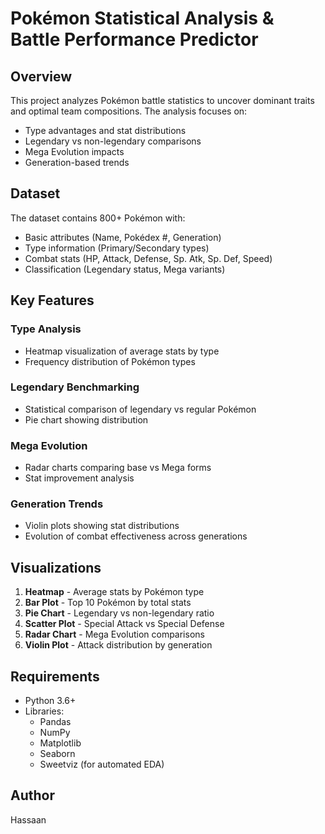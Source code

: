 # Pokémon Statistical Analysis & Battle Performance Predictor

## Overview
This project analyzes Pokémon battle statistics to uncover dominant traits and optimal team compositions. The analysis focuses on:
- Type advantages and stat distributions
- Legendary vs non-legendary comparisons
- Mega Evolution impacts
- Generation-based trends

## Dataset
The dataset contains 800+ Pokémon with:
- Basic attributes (Name, Pokédex #, Generation)
- Type information (Primary/Secondary types)
- Combat stats (HP, Attack, Defense, Sp. Atk, Sp. Def, Speed)
- Classification (Legendary status, Mega variants)

## Key Features
### Type Analysis
- Heatmap visualization of average stats by type
- Frequency distribution of Pokémon types

### Legendary Benchmarking
- Statistical comparison of legendary vs regular Pokémon
- Pie chart showing distribution

### Mega Evolution
- Radar charts comparing base vs Mega forms
- Stat improvement analysis

### Generation Trends
- Violin plots showing stat distributions
- Evolution of combat effectiveness across generations

## Visualizations
1. **Heatmap** - Average stats by Pokémon type
2. **Bar Plot** - Top 10 Pokémon by total stats
3. **Pie Chart** - Legendary vs non-legendary ratio
4. **Scatter Plot** - Special Attack vs Special Defense
5. **Radar Chart** - Mega Evolution comparisons
6. **Violin Plot** - Attack distribution by generation

## Requirements
- Python 3.6+
- Libraries:
  - Pandas
  - NumPy
  - Matplotlib
  - Seaborn
  - Sweetviz (for automated EDA)

## Author
Hassaan
